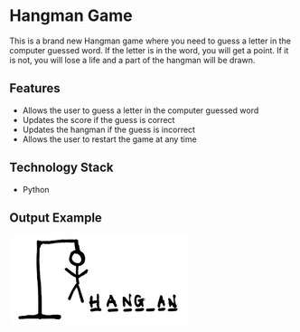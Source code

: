 <!DOCTYPE html>
<html>
  <head>
    <meta charset="UTF-8">
    <title>Hangman Game</title>
  </head>
  <body>
    <h1>Hangman Game</h1>
    <p>This is a brand new Hangman game where you need to guess a letter in the computer guessed word. If the letter is in the word, you will get a point. If it is not, you will lose a life and a part of the hangman will be drawn.</p>
    <h2>Features</h2>
    <ul>
      <li>Allows the user to guess a letter in the computer guessed word</li>
      <li>Updates the score if the guess is correct</li>
      <li>Updates the hangman if the guess is incorrect</li>
      <li>Allows the user to restart the game at any time</li>
    </ul>
    <h2>Technology Stack</h2>
    <ul>
      <li>Python</li>
    </ul>
    <h2>Output Example</h2>
    <img src="hangman_game_example.png" alt="Hangman Game Output Example">
  </body>
</html>
